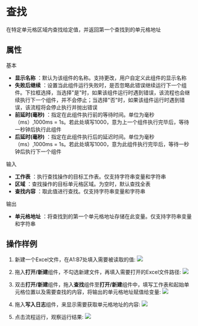# 查找

在特定单元格区域内查找给定值，并返回第一个查找到的单元格地址

## 属性
基本
- **显示名称** ：默认为该组件的名称。支持更改，用户自定义此组件的显示名称
- **失败后继续** ：设置当此组件运行失败时，是否忽略此错误继续运行下一个组件。下拉框选择，当选择"是"时，如果该组件运行时遇到错误，该流程也会继续执行下一个组件，并不会停止；当选择"否"时，如果该组件运行时遇到错误，该流程将会停止执行并抛出错误
- **前延时(毫秒)** ：指定在此组件执行前的等待时间。单位为毫秒（ms）,1000ms = 1s。若此处填写1000，意为上一个组件执行完毕后，等待一秒钟后执行此组件
- **后延时(毫秒)** ：指定在此组件执行后的延迟时间。单位为毫秒（ms）,1000ms = 1s。若此处填写1000，意为此组件执行完毕后，等待一秒钟后执行下一个组件


输入

- **工作表** ：执行查找操作的目标工作表。仅支持字符串变量和字符串
- **区域** ：查找操作的目标单元格区域。为空时，默认查找全表
- **查找内容** ：取此值进行查找。仅支持字符串变量和字符串

输出

- **单元格地址** ：将查找到的第一个单元格地址存储在此变量。仅支持字符串变量和字符串

## 操作样例
1. 新建一个Excel文件，在A1:B7处填入需要被读取的值:
![](https://docimages.blob.core.chinacloudapi.cn/images/Activities/wps9.png)

2. 拖入**打开/新建**组件，不勾选新建文件，再填入需要打开的Excel文件路径:
![](https://docimages.blob.core.chinacloudapi.cn/images/Activities/wps5.png)

3. 双击**打开/新建**组件，拖入**查找**组件至**打开/新建**组件中，填写工作表和起始单元格位置以及需要查找的内容，将输出的单元格地址赋值给变量:
![](https://docimages.blob.core.chinacloudapi.cn/images/Activities/wps17.png)

5. 拖入**写入日志**组件，来显示需要获取单元格地址的内容:
![](https://docimages.blob.core.chinacloudapi.cn/images/Activities/wps18.png)

6. 点击流程运行，观察运行结果:
![](https://docimages.blob.core.chinacloudapi.cn/images/Activities/wps19.png)